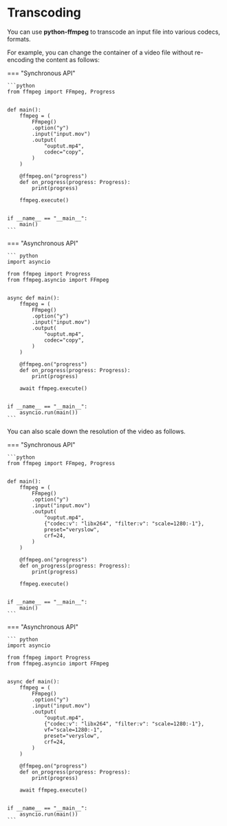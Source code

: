 # Transcoding

You can use **python-ffmpeg** to transcode an input file into various codecs, formats.

For example, you can change the container of a video file without re-encoding the content as follows:

=== "Synchronous API"

    ```python
    from ffmpeg import FFmpeg, Progress


    def main():
        ffmpeg = (
            FFmpeg()
            .option("y")
            .input("input.mov")
            .output(
                "ouptut.mp4",
                codec="copy",
            )
        )

        @ffmpeg.on("progress")
        def on_progress(progress: Progress):
            print(progress)

        ffmpeg.execute()


    if __name__ == "__main__":
        main()
    ```

=== "Asynchronous API"

    ``` python
    import asyncio

    from ffmpeg import Progress
    from ffmpeg.asyncio import FFmpeg


    async def main():
        ffmpeg = (
            FFmpeg()
            .option("y")
            .input("input.mov")
            .output(
                "ouptut.mp4",
                codec="copy",
            )
        )

        @ffmpeg.on("progress")
        def on_progress(progress: Progress):
            print(progress)

        await ffmpeg.execute()


    if __name__ == "__main__":
        asyncio.run(main())
    ```

You can also scale down the resolution of the video as follows.

=== "Synchronous API"

    ```python
    from ffmpeg import FFmpeg, Progress


    def main():
        ffmpeg = (
            FFmpeg()
            .option("y")
            .input("input.mov")
            .output(
                "ouptut.mp4",
                {"codec:v": "libx264", "filter:v": "scale=1280:-1"},
                preset="veryslow",
                crf=24,
            )
        )

        @ffmpeg.on("progress")
        def on_progress(progress: Progress):
            print(progress)

        ffmpeg.execute()


    if __name__ == "__main__":
        main()
    ```

=== "Asynchronous API"

    ``` python
    import asyncio

    from ffmpeg import Progress
    from ffmpeg.asyncio import FFmpeg


    async def main():
        ffmpeg = (
            FFmpeg()
            .option("y")
            .input("input.mov")
            .output(
                "ouptut.mp4",
                {"codec:v": "libx264", "filter:v": "scale=1280:-1"},
                vf="scale=1280:-1",
                preset="veryslow",
                crf=24,
            )
        )

        @ffmpeg.on("progress")
        def on_progress(progress: Progress):
            print(progress)

        await ffmpeg.execute()


    if __name__ == "__main__":
        asyncio.run(main())
    ```